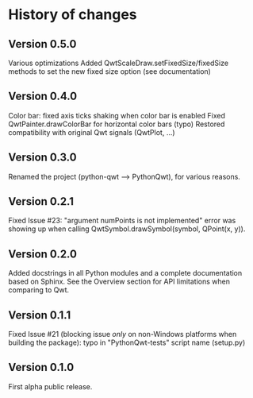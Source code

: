 # History of changes

## Version 0.5.0

Various optimizations
Added QwtScaleDraw.setFixedSize/fixedSize methods to set the new fixed size option (see documentation)

## Version 0.4.0

Color bar: fixed axis ticks shaking when color bar is enabled
Fixed QwtPainter.drawColorBar for horizontal color bars (typo)
Restored compatibility with original Qwt signals (QwtPlot, ...)

## Version 0.3.0

Renamed the project (python-qwt --> PythonQwt), for various reasons.

## Version 0.2.1

Fixed Issue #23: "argument numPoints is not implemented" error was showing up 
when calling QwtSymbol.drawSymbol(symbol, QPoint(x, y)).

## Version 0.2.0

Added docstrings in all Python modules and a complete documentation based on 
Sphinx. See the Overview section for API limitations when comparing to Qwt.

## Version 0.1.1

Fixed Issue #21 (blocking issue *only* on non-Windows platforms when building 
the package): typo in "PythonQwt-tests" script name (setup.py)

## Version 0.1.0

First alpha public release.
